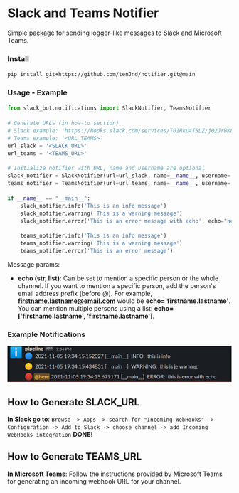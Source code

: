 # Slack and Teams Notifier
Simple package for sending logger-like messages to Slack and Microsoft Teams.

### Install
```bash
pip install git+https://github.com/tenJnd/notifier.git@main

```

### Usage - Example
```python
from slack_bot.notifications import SlackNotifier, TeamsNotifier

# Generate URLs (in how-to section)
# Slack example: 'https://hooks.slack.com/services/T01Rku4T5LZ/j02JrBK8U14/oPD9PuzYfeBXdhmFAvWMV8sR'
# Teams example: '<URL_TEAMS>'
url_slack = '<SLACK_URL>'
url_teams = '<TEAMS_URL>'

# Initialize notifier with URL, name and username are optional
slack_notifier = SlackNotifier(url=url_slack, name=__name__, username='pipeline')
teams_notifier = TeamsNotifier(url=url_teams, name=__name__, username='pipeline')

if __name__ == "__main__":
    slack_notifier.info('This is an info message')
    slack_notifier.warning('This is a warning message')
    slack_notifier.error('This is an error message with echo', echo="here") # echo adds @here to the message

    teams_notifier.info('This is an info message')
    teams_notifier.warning('This is a warning message')
    teams_notifier.error('This is an error message')
```
Message params:
- **echo (str, list)**: Can be set to mention a specific person or the whole channel. If you want to mention a specific person, add the person's email address prefix (before @). For example, **firstname.lastname@email.com** would be **echo='firstname.lastname'**. You can mention multiple persons using a list: **echo=['firstname.lastname', 'firstname.lastname']**.

### Example Notifications
![img_1.png](img_1.png)

## How to Generate SLACK_URL
**In Slack go to**: 
`Browse -> Apps -> search for "Incoming WebHooks" -> Configuration -> Add to Slack -> choose channel -> add Incoming WebHooks integration`
**DONE!**

## How to Generate TEAMS_URL
**In Microsoft Teams**:
Follow the instructions provided by Microsoft Teams for generating an incoming webhook URL for your channel.

